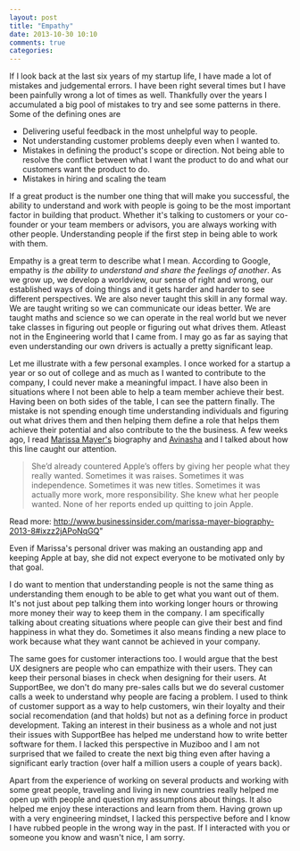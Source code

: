 ```yaml
---
layout: post
title: "Empathy"
date: 2013-10-30 10:10
comments: true
categories: 
---
```


If I look back at the last six years of my startup life, I have made a lot of mistakes and judgemental errors. I have been right several times but I have been painfully wrong a lot of times as well. Thankfully over the years I accumulated a big pool of mistakes to try and see some patterns in there. Some of the defining ones are 

* Delivering useful feedback in the most unhelpful way to people.
* Not understanding customer problems deeply even when I wanted to.
* Mistakes in defining the product's scope or direction. Not being able to resolve the conflict between what I want the product to do and what our customers want the product to do.
* Mistakes in hiring and scaling the team

If  a great product is the number one thing that will make you successful, the ability to understand and work with people is going to be the most important factor in building that product. Whether it's talking to customers or your co-founder or your team members or advisors, you are always working with other people. Understanding people if the first step in being able to work with them.

Empathy is a great term to describe what I mean. According to Google, empathy is *the ability to understand and share the feelings of another*. As we grow up, we develop a worldview, our sense of right and wrong, our established ways of doing things and it gets harder and harder to see different perspectives. We are also never taught this skill in any formal way. We are taught writing so we can communicate our ideas better. We are taught maths and science so we can operate in the real world but we never take classes in figuring out people or figuring out what drives them. Atleast not in the Engineering world that I came from. I may go as far as saying that even understanding our own drivers is actually a pretty significant leap.

Let me illustrate with a few personal examples. I once worked for a startup a year or so out of college and as much as I wanted to contribute to the company, I could never make a meaningful impact. I have also been in situations where I not been able to help a team member achieve their best. Having been on both sides of the table, I can see the pattern finally. The mistake is not spending enough time understanding individuals and figuring out what drives them and then helping them define a role that helps them achieve their potential and also contribute to the the business.  A few weeks ago, I read [Marissa Mayer's](http://www.businessinsider.com/marissa-mayer-biography-2013-8?op=1) biography and [Avinasha](http://avinasha.com) and I talked about how this line caught our attention. 

> She’d already countered Apple’s offers by giving her people what they really wanted. Sometimes it was raises. Sometimes it was independence. Sometimes it was new titles. Sometimes it was actually more work, more responsibility. She knew what her people wanted. None of her reports ended up quitting to join Apple. 

Read more: http://www.businessinsider.com/marissa-mayer-biography-2013-8#ixzz2jAPoNqGQ"

Even if Marissa's personal driver was making an oustanding app and keeping Apple at bay, she did not expect everyone to be motivated only by that goal.

I do want to mention that understanding people is not the same thing as understanding them enough to be able to get what you want out of them. It's not just about pep talking them into working longer hours or throwing more money their way to keep them in the company. I am specifically talking about creating situations where people can give their best and find happiness in what they do. Sometimes it also means finding a new place to work because what they want cannot be achieved in your company. 

The same goes for  customer interactions too. I would argue that the best UX designers are people who can empathize with their users. They can keep their personal biases in check when designing for their users. At SupportBee, we don't do many pre-sales calls but we do several customer calls a week to understand why people are facing a problem. I used to think of customer support as a way to help customers, win their loyalty and their social recomendation (and that holds) but not as a defining force in product development. Taking an interest in their business as a whole and not just their issues with SupportBee has helped me understand how to write better software for them. I lacked this perspective in Muziboo and I am not surprised that we failed to create the next big thing even after having a significant early traction (over half a million users a couple of years back).

Apart from the experience of working on several products and working with some great people, traveling and living in new countries really helped me open up with people and question my assumptions about things. It also helped me enjoy these interactions and learn from them. Having grown up with a very engineering mindset, I lacked this perspective before and I know I have rubbed people in the wrong way in the past. If I interacted with you or someone you know and wasn't nice, I am sorry.

